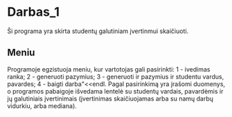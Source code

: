 # Darbas_1
Ši programa yra skirta studentų galutiniam įvertinmui skaičiuoti.
## Meniu
Programoje egzistuoja meniu, kur vartotojas gali pasirinkti: 1 - ivedimas ranka; 2 - generuoti pazymius; 3 - generuoti ir pazymius ir studentu vardus, pavardes; 4 - baigti darba"<<endl.
Pagal pasirinkimą yra įrašomi duomenys, o programos pabaigoje išvedama lentelė su studentų vardais, pavardėmis ir jų galutiniais įvertinimais (įvertinimas skaičiuojamas arba su namų darbų vidurkiu, arba mediana).

